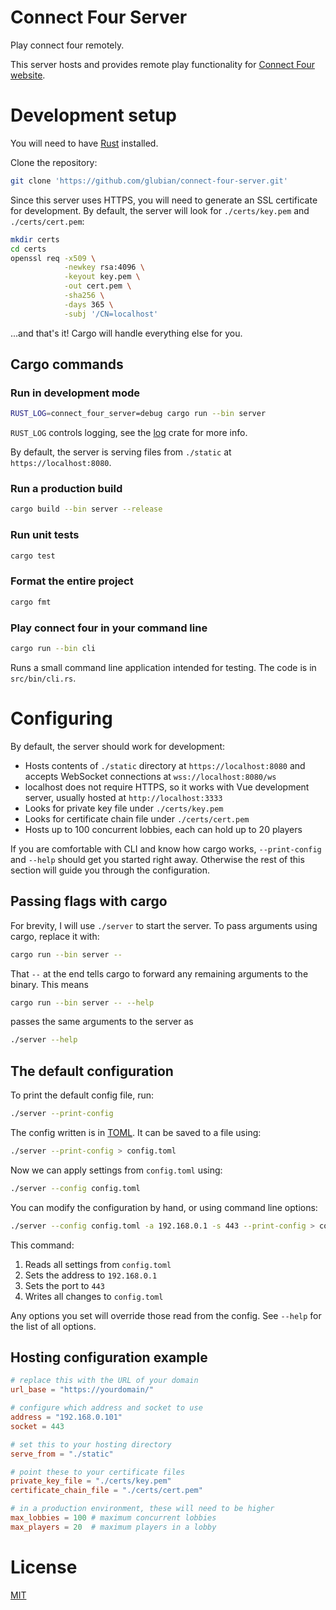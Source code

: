# Connect Four Server

Play connect four remotely.

This server hosts and provides remote play functionality for
[Connect Four website](https://github.com/glubian/connect-four).


# Development setup

You will need to have [Rust](https://www.rust-lang.org/learn/get-started)
installed.

Clone the repository:

```sh
git clone 'https://github.com/glubian/connect-four-server.git'
```

Since this server uses HTTPS, you will need to generate an SSL certificate
for development. By default, the server will look for `./certs/key.pem` and
`./certs/cert.pem`:

```sh
mkdir certs
cd certs
openssl req -x509 \
            -newkey rsa:4096 \
            -keyout key.pem \
            -out cert.pem \
            -sha256 \
            -days 365 \
            -subj '/CN=localhost'
```

...and that's it! Cargo will handle everything else for you.

## Cargo commands

### Run in development mode

```sh
RUST_LOG=connect_four_server=debug cargo run --bin server
```

`RUST_LOG` controls logging, see the [log](https://docs.rs/log/latest/log/)
crate for more info.

By default, the server is serving files from `./static`
at `https://localhost:8080`.

### Run a production build

```sh
cargo build --bin server --release
```

### Run unit tests

```sh
cargo test
```

### Format the entire project

```sh
cargo fmt
```

### Play connect four in your command line
```sh
cargo run --bin cli
```
Runs a small command line application intended for testing.
The code is in `src/bin/cli.rs`.


# Configuring

By default, the server should work for development:

- Hosts contents of `./static` directory at `https://localhost:8080` and accepts
  WebSocket connections at `wss://localhost:8080/ws`
- localhost does not require HTTPS, so it works with Vue development server,
  usually hosted at `http://localhost:3333`
- Looks for private key file under `./certs/key.pem`
- Looks for certificate chain file under `./certs/cert.pem`
- Hosts up to 100 concurrent lobbies, each can hold up to 20 players

If you are comfortable with CLI and know how cargo works, 
`--print-config` and `--help` should get you started right away. Otherwise
the rest of this section will guide you through the configuration.

## Passing flags with cargo

For brevity, I will use `./server` to start the server. To pass arguments using
cargo, replace it with:

```sh
cargo run --bin server --
```

That `--` at the end tells cargo to forward any remaining
arguments to the binary. This means

```sh
cargo run --bin server -- --help
```

passes the same arguments to the server as

```sh
./server --help
```

## The default configuration

To print the default config file, run:

```sh
./server --print-config
```

The config written is in [TOML](https://github.com/toml-lang/toml). 
It can be saved to a file using:

```sh
./server --print-config > config.toml
```

Now we can apply settings from `config.toml` using:

```sh
./server --config config.toml
```

You can modify the configuration by hand, or using command line options:

```sh
./server --config config.toml -a 192.168.0.1 -s 443 --print-config > config.toml
```

This command:

1. Reads all settings from `config.toml`
2. Sets the address to `192.168.0.1`
3. Sets the port to `443`
4. Writes all changes to `config.toml`

Any options you set will override those read from the config.
See `--help` for the list of all options.

## Hosting configuration example

```toml
# replace this with the URL of your domain
url_base = "https://yourdomain/"

# configure which address and socket to use
address = "192.168.0.101"
socket = 443

# set this to your hosting directory
serve_from = "./static"

# point these to your certificate files
private_key_file = "./certs/key.pem"
certificate_chain_file = "./certs/cert.pem"

# in a production environment, these will need to be higher
max_lobbies = 100 # maximum concurrent lobbies
max_players = 20  # maximum players in a lobby
```



# License

[MIT](https://github.com/glubian/connect-four-server/blob/main/LICENSE)
